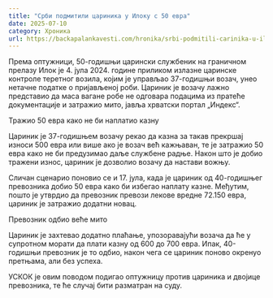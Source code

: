 ```yaml
---
title: "Срби подмитили цариника у Илоку с 50 евра"
date: 2025-07-10
category: Хроника
url: https://backapalankavesti.com/hronika/srbi-podmitili-carinika-u-iloku-s-50-eura/
---
```


Према оптужници, 50-годишњи царински службеник на граничном прелазу Илок је 4. јула 2024. године приликом излазне царинске контроле теретног возила, којим је управљао 37-годишњи возач, унео нетачне податке о пријављеној роби. Цариник је возачу лажно представио да маса вагане робе не одговара подацима из пратеће документације и затражио мито, јавља хрватски портал „Индекс“.

Тражио 50 евра како не би наплатио казну

Цариник је 37-годишњем возачу рекао да казна за такав прекршај износи 500 евра или више ако је возач већ кажњаван, те је затражио 50 евра како не би предузимао даље службене радње. Након што је добио тражени износ, цариник је дозволио возачу да настави вожњу.

Сличан сценарио поновио се и 17. јула, када је цариник од 40-годишњег превозника добио 50 евра како би избегao наплату казне. Међутим, пошто је утврдио да превозник превози лекове вредне 72.150 евра, цариник је затражио додатни новац.

Превозник одбио веће мито

Цариник је захтевао додатно плаћање, упозоравајући возача да ће у супротном морати да плати казну од 600 до 700 евра. Ипак, 40-годишњи превозник је то одбио, након чега се цариник поново окренуо претњама, али без успеха.

УСКОК је овим поводом подигао оптужницу против цариника и двојице превозника, те ће случај бити разматран на суду.
